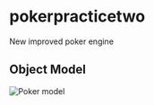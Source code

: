 # pokerpracticetwo
New improved poker engine
## Object Model
![Poker model](https://github.com/dlavery/pokerpractice/static/images/PokerModel.png)
